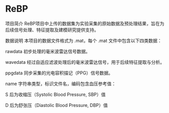 # ReBP
项目简介
ReBP项目中上传的数据集为实验采集的原始数据及预处理结果，旨在为后续信号处理、特征提取及建模研究提供支持。

数据说明
本项目的数据文件格式为 .mat，每个 .mat 文件中包含以下四类数据：

rawdata
初步处理的毫米波雷达信号数据。

wavedata
经过自适应滤波处理后的毫米波雷达信号，用于后续特征提取与分析。

ppgdata
同步采集的光电容积描记（PPG）信号数据。

name
字符串类型，标识文件名，编码包含血压参考值：

S 后为收缩压（Systolic Blood Pressure, SBP）值

D 后为舒张压（Diastolic Blood Pressure, DBP）值
